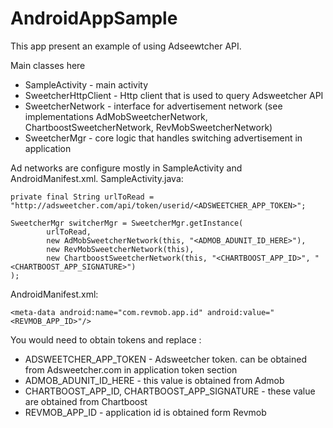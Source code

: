 AndroidAppSample
================

This app present an example of using Adseewtcher API.

Main classes here

 * SampleActivity - main activity
 * SweetcherHttpClient - Http client that is used to query Adsweetcher API
 * SweetcherNetwork - interface for advertisement network (see implementations AdMobSweetcherNetwork, ChartboostSweetcherNetwork,  RevMobSweetcherNetwork)
 * SweetcherMgr - core logic that handles switching advertisement in application
 
Ad networks are configure mostly in  SampleActivity and AndroidManifest.xml.
SampleActivity.java:

    private final String urlToRead = "http://adsweetcher.com/api/token/userid/<ADSWEETCHER_APP_TOKEN>";

    SweetcherMgr switcherMgr = SweetcherMgr.getInstance(
            urlToRead,
            new AdMobSweetcherNetwork(this, "<ADMOB_ADUNIT_ID_HERE>"),
            new RevMobSweetcherNetwork(this),
            new ChartboostSweetcherNetwork(this, "<CHARTBOOST_APP_ID>", "<CHARTBOOST_APP_SIGNATURE>")
    );

AndroidManifest.xml:

    <meta-data android:name="com.revmob.app.id" android:value="<REVMOB_APP_ID>"/>

You would need to obtain tokens and replace :

 * ADSWEETCHER_APP_TOKEN - Adsweetcher token. can be obtained from Adsweetcher.com in application token section
 * ADMOB_ADUNIT_ID_HERE - this value is obtained from Admob
 * CHARTBOOST_APP_ID, CHARTBOOST_APP_SIGNATURE  - these value are obtained from Chartboost
 * REVMOB_APP_ID - application id is obtained form Revmob
